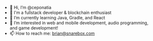 - 👋 Hi, I’m @ceponatia
- 👀 I'm a fullstack developer & blockchain enthusiast
- 🌱 I’m currently learning Java, Gradle, and React
- 💞️ I’m interested in web and mobile development, audio programming, and game development!
- 📫 How to reach me: brian@snarebox.com
